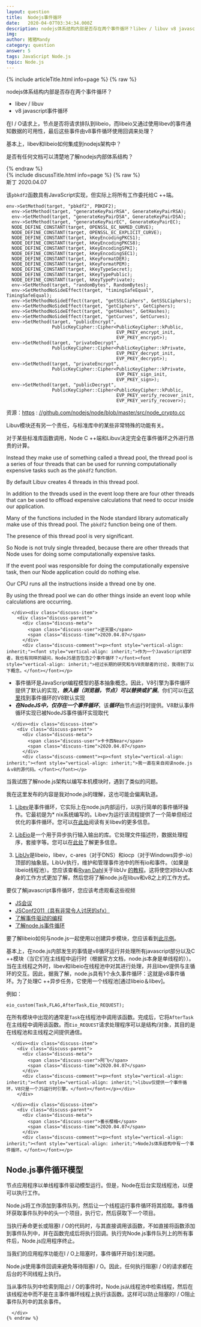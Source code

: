```yaml
---
layout: question
title:  Nodejs事件循环
date:   2020-04-07T03:34:34.000Z
description: nodejs体系结构内部是否存在两个事件循环？libev / libuv v8 javascript事件循环在I / O请求上，节点是否将请...
img: 
author: 猪猪Mandy
category: question
answer: 5
tags: JavaScript Node.js
topic: Node.js
---
```

<div class="article-root">
  <div class="article">
    {% include articleTitle.html info=page %}
    {% raw %}
    <div class="article-content"><p><font style="vertical-align: inherit;"><font style="vertical-align: inherit;">nodejs体系结构内部是否存在两个事件循环？</font></font></p>

<ul>
<li><font style="vertical-align: inherit;"><font style="vertical-align: inherit;">libev / libuv </font></font></li>
<li><font style="vertical-align: inherit;"><font style="vertical-align: inherit;">v8 javascript事件循环</font></font></li>
</ul>

<p><font style="vertical-align: inherit;"><font style="vertical-align: inherit;">在I / O请求上，节点是否将请求排队到libeio，而libeio又通过使用libev的事件通知数据的可用性，最后这些事件由v8事件循环使用回调来处理？</font></font></p>

<p><font style="vertical-align: inherit;"><font style="vertical-align: inherit;">基本上，libev和libeio如何集成到nodejs架构中？</font></font></p>

<p><font style="vertical-align: inherit;"><font style="vertical-align: inherit;">是否有任何文档可以清楚地了解nodejs内部体系结构？</font></font></p></div>
    {% endraw %}
  </div>

  <div class="discuss-wrapper">
    {% include discussTitle.html info=page %}
    {% raw %}
    <div class="discuss-item">
        <div class="discuss-parent">
          <div class="discuss-meta">
            <span class="discuss-user">斯丁</span>
            <span class="discuss-time">2020.04.07</span>
          </div>
          <div class="discuss-comment"><p><font style="vertical-align: inherit;"><font style="vertical-align: inherit;">该</font></font><code>pbkdf2</code><font style="vertical-align: inherit;"><font style="vertical-align: inherit;">函数具有JavaScript实现，但实际上将所有工作委托给C ++端。</font></font></p>

<pre><code>env-&gt;SetMethod(target, "pbkdf2", PBKDF2);<font></font>
  env-&gt;SetMethod(target, "generateKeyPairRSA", GenerateKeyPairRSA);<font></font>
  env-&gt;SetMethod(target, "generateKeyPairDSA", GenerateKeyPairDSA);<font></font>
  env-&gt;SetMethod(target, "generateKeyPairEC", GenerateKeyPairEC);<font></font>
  NODE_DEFINE_CONSTANT(target, OPENSSL_EC_NAMED_CURVE);<font></font>
  NODE_DEFINE_CONSTANT(target, OPENSSL_EC_EXPLICIT_CURVE);<font></font>
  NODE_DEFINE_CONSTANT(target, kKeyEncodingPKCS1);<font></font>
  NODE_DEFINE_CONSTANT(target, kKeyEncodingPKCS8);<font></font>
  NODE_DEFINE_CONSTANT(target, kKeyEncodingSPKI);<font></font>
  NODE_DEFINE_CONSTANT(target, kKeyEncodingSEC1);<font></font>
  NODE_DEFINE_CONSTANT(target, kKeyFormatDER);<font></font>
  NODE_DEFINE_CONSTANT(target, kKeyFormatPEM);<font></font>
  NODE_DEFINE_CONSTANT(target, kKeyTypeSecret);<font></font>
  NODE_DEFINE_CONSTANT(target, kKeyTypePublic);<font></font>
  NODE_DEFINE_CONSTANT(target, kKeyTypePrivate);<font></font>
  env-&gt;SetMethod(target, "randomBytes", RandomBytes);<font></font>
  env-&gt;SetMethodNoSideEffect(target, "timingSafeEqual", TimingSafeEqual);<font></font>
  env-&gt;SetMethodNoSideEffect(target, "getSSLCiphers", GetSSLCiphers);<font></font>
  env-&gt;SetMethodNoSideEffect(target, "getCiphers", GetCiphers);<font></font>
  env-&gt;SetMethodNoSideEffect(target, "getHashes", GetHashes);<font></font>
  env-&gt;SetMethodNoSideEffect(target, "getCurves", GetCurves);<font></font>
  env-&gt;SetMethod(target, "publicEncrypt",<font></font>
                 PublicKeyCipher::Cipher&lt;PublicKeyCipher::kPublic,<font></font>
                                         EVP_PKEY_encrypt_init,<font></font>
                                         EVP_PKEY_encrypt&gt;);<font></font>
  env-&gt;SetMethod(target, "privateDecrypt",<font></font>
                 PublicKeyCipher::Cipher&lt;PublicKeyCipher::kPrivate,<font></font>
                                         EVP_PKEY_decrypt_init,<font></font>
                                         EVP_PKEY_decrypt&gt;);<font></font>
  env-&gt;SetMethod(target, "privateEncrypt",<font></font>
                 PublicKeyCipher::Cipher&lt;PublicKeyCipher::kPrivate,<font></font>
                                         EVP_PKEY_sign_init,<font></font>
                                         EVP_PKEY_sign&gt;);<font></font>
  env-&gt;SetMethod(target, "publicDecrypt",<font></font>
                 PublicKeyCipher::Cipher&lt;PublicKeyCipher::kPublic,<font></font>
                                         EVP_PKEY_verify_recover_init,<font></font>
                                         EVP_PKEY_verify_recover&gt;);<font></font>
</code></pre>

<p><font style="vertical-align: inherit;"><font style="vertical-align: inherit;">资源：</font><a href="https://github.com/nodejs/node/blob/master/src/node_crypto.cc" rel="nofollow noreferrer"><font style="vertical-align: inherit;">https</font></a><font style="vertical-align: inherit;"> : </font></font><a href="https://github.com/nodejs/node/blob/master/src/node_crypto.cc" rel="nofollow noreferrer"><font style="vertical-align: inherit;"><font style="vertical-align: inherit;">//github.com/nodejs/node/blob/master/src/node_crypto.cc</font></font></a></p>

<p><font style="vertical-align: inherit;"><font style="vertical-align: inherit;">Libuv模块还有另一个责任，与标准库中的某些非常特殊的功能有关。</font></font></p>

<p><font style="vertical-align: inherit;"><font style="vertical-align: inherit;">对于某些标准库函数调用，Node C ++端和Libuv决定完全在事件循环之外进行昂贵的计算。</font></font></p>

<p>Instead they make use of something called a thread pool, the thread pool is a series of four threads that can be used for running computationally expensive tasks such as the <code>pbkdf2</code> function.</p>

<p>By default Libuv creates 4 threads in this thread pool.</p>

<p>In addition to the threads used in the event loop there are four other threads that can be used to offload expensive calculations that need to occur inside our application.</p>

<p>Many of the functions included in the Node standard library automatically make use of this thread pool. The <code>pbkdf2</code> function being one of them.</p>

<p>The presence of this thread pool is very significant.</p>

<p>So Node is not truly single threaded, because there are other threads that Node uses for doing some computationally expensive tasks.</p>

<p>If the event pool was responsible for doing the computationally expensive task, then our Node application could do nothing else.</p>

<p>Our CPU runs all the instructions inside a thread one by one.</p>

<p>By using the thread pool we can do other things inside an event loop while calculations are occurring.</p></div>
        </div>
        
      </div><div class="discuss-item">
        <div class="discuss-parent">
          <div class="discuss-meta">
            <span class="discuss-user">逆天猿</span>
            <span class="discuss-time">2020.04.07</span>
          </div>
          <div class="discuss-comment"><p><font style="vertical-align: inherit;"><font style="vertical-align: inherit;">作为一个JavaScript初学者，我也有同样的疑问，NodeJS是否包含2个事件循环？</font><font style="vertical-align: inherit;">经过长期的研究和与V8贡献者的讨论，我得到了以下概念。</font></font></p>

<ul>
<li><font style="vertical-align: inherit;"><font style="vertical-align: inherit;">事件循环是JavaScript编程模型的基本抽象概念。</font><font style="vertical-align: inherit;">因此，V8引擎为事件循环提供了默认的实现，</font></font><strong><em><font style="vertical-align: inherit;"><font style="vertical-align: inherit;">嵌入器（浏览器，节点）可以替换或扩展</font></font></em></strong><font style="vertical-align: inherit;"><font style="vertical-align: inherit;">。</font><font style="vertical-align: inherit;">你们可以在</font><a href="https://chromium.googlesource.com/v8/v8/+/master/src/libplatform/default-platform.cc#140" rel="nofollow noreferrer"><font style="vertical-align: inherit;">这里</font></a><font style="vertical-align: inherit;">找到事件循环的V8默认实现</font></font><a href="https://chromium.googlesource.com/v8/v8/+/master/src/libplatform/default-platform.cc#140" rel="nofollow noreferrer"><font style="vertical-align: inherit;"></font></a></li>
<li><strong><em><font style="vertical-align: inherit;"><font style="vertical-align: inherit;">在NodeJS中，仅存在一个事件循环</font></font></em></strong><font style="vertical-align: inherit;"><font style="vertical-align: inherit;">，该</font><strong><em><font style="vertical-align: inherit;">循环</font></em></strong><font style="vertical-align: inherit;">由节点运行时提供。</font><font style="vertical-align: inherit;">V8默认事件循环实现已被NodeJS事件循环实现取代</font></font></li>
</ul></div>
        </div>
        
      </div><div class="discuss-item">
        <div class="discuss-parent">
          <div class="discuss-meta">
            <span class="discuss-user">卡卡西Near</span>
            <span class="discuss-time">2020.04.07</span>
          </div>
          <div class="discuss-comment"><p><font style="vertical-align: inherit;"><font style="vertical-align: inherit;">我一直在亲自阅读node.js＆v8的源代码。</font></font></p>

<p><font style="vertical-align: inherit;"><font style="vertical-align: inherit;">当我试图了解node.js架构以编写本机模块时，遇到了类似的问题。</font></font></p>

<p><font style="vertical-align: inherit;"><font style="vertical-align: inherit;">我在这里发布的内容是我对node.js的理解，这也可能会偏离轨道。</font></font></p>

<ol>
<li><p><a href="http://software.schmorp.de/pkg/libev.html" rel="noreferrer"><font style="vertical-align: inherit;"><font style="vertical-align: inherit;">Libev</font></font></a><font style="vertical-align: inherit;"><font style="vertical-align: inherit;">是事件循环，它实际上在node.js内部运行，以执行简单的事件循环操作。</font><font style="vertical-align: inherit;">它最初是为* nix系统编写的。</font><font style="vertical-align: inherit;">Libev为运行该流程提供了一个简单但经过优化的事件循环。</font><font style="vertical-align: inherit;">您可以</font></font><a href="http://pod.tst.eu/http://cvs.schmorp.de/libev/ev.pod" rel="noreferrer"><font style="vertical-align: inherit;"><font style="vertical-align: inherit;">在此处</font></font></a><font style="vertical-align: inherit;"><font style="vertical-align: inherit;">阅读有关libev的更多信息</font><font style="vertical-align: inherit;">。</font></font></p></li>
<li><p><a href="http://software.schmorp.de/pkg/libeio.html" rel="noreferrer"><font style="vertical-align: inherit;"><font style="vertical-align: inherit;">LibEio</font></font></a><font style="vertical-align: inherit;"><font style="vertical-align: inherit;">是一个用于异步执行输入输出的库。</font><font style="vertical-align: inherit;">它处理文件描述符，数据处理程序，套接字等。您可以在</font></font><a href="http://pod.tst.eu/http://cvs.schmorp.de/libeio/eio.pod" rel="noreferrer"><font style="vertical-align: inherit;"><font style="vertical-align: inherit;">此处</font></font></a><font style="vertical-align: inherit;"><font style="vertical-align: inherit;">了解更多信息</font><font style="vertical-align: inherit;">。</font></font></p></li>
<li><p><a href="https://github.com/joyent/libuv" rel="noreferrer"><font style="vertical-align: inherit;"><font style="vertical-align: inherit;">LibUv</font></font></a><font style="vertical-align: inherit;"><font style="vertical-align: inherit;">是libeio，libev，c-ares（对于DNS）和iocp（对于Windows异步-io）顶部的抽象层。</font><font style="vertical-align: inherit;">LibUv执行，维护和管理事件池中的所有io和事件。</font><font style="vertical-align: inherit;">（如果是libeio线程池）。</font><font style="vertical-align: inherit;">您应该查看</font></font><a href="http://vimeo.com/24713213" rel="noreferrer"><font style="vertical-align: inherit;"><font style="vertical-align: inherit;">Ryan Dahl</font></font></a><font style="vertical-align: inherit;"><font style="vertical-align: inherit;">关于libUv </font><a href="http://vimeo.com/24713213" rel="noreferrer"><font style="vertical-align: inherit;">的教程</font></a><font style="vertical-align: inherit;">。</font><font style="vertical-align: inherit;">这将使您对libUv本身的工作方式更加了解，然后您将了解node.js在libuv和v8之上的工作方式。</font></font></p></li>
</ol>

<p><font style="vertical-align: inherit;"><font style="vertical-align: inherit;">要仅了解javascript事件循环，您应该考虑观看这些视频</font></font></p>

<ul>
<li><a href="http://jsconf.eu/2010/speaker/techniques_for_a_single_stack.html" rel="noreferrer"><font style="vertical-align: inherit;"><font style="vertical-align: inherit;">JS会议</font></font></a></li>
<li><a href="http://blip.tv/jsconf/jsconf2011-tom-hughes-croucher-5478056" rel="noreferrer"><font style="vertical-align: inherit;"><font style="vertical-align: inherit;">JSConf2011（具有非常令人讨厌的sfx） </font></font></a></li>
<li><a href="http://code.danyork.com/2011/01/25/node-js-doctors-offices-and-fast-food-restaurants-understanding-event-driven-programming/" rel="noreferrer"><font style="vertical-align: inherit;"><font style="vertical-align: inherit;">了解事件驱动的编程</font></font></a></li>
<li><a href="http://blog.mixu.net/2011/02/01/understanding-the-node-js-event-loop/" rel="noreferrer"><font style="vertical-align: inherit;"><font style="vertical-align: inherit;">了解node.js事件循环</font></font></a></li>
</ul>

<p><font style="vertical-align: inherit;"><font style="vertical-align: inherit;">要了解libeio如何与node.js一起使用以创建异步模块，您应该看到</font></font><a href="https://github.com/pkrumins/node-png" rel="noreferrer"><font style="vertical-align: inherit;"><font style="vertical-align: inherit;">此示例</font></font></a><font style="vertical-align: inherit;"><font style="vertical-align: inherit;">。</font></font></p>

<p><font style="vertical-align: inherit;"><font style="vertical-align: inherit;">基本上，在node.js内部发生的事情是v8循环运行并处理所有javascript部分以及C ++模块（当它们在主线程中运行时（根据官方文档，node.js本身是单线程的））。</font><font style="vertical-align: inherit;">当在主线程之外时，libev和libeio在线程池中对其进行处理，并且libev提供与主循环的交互。</font><font style="vertical-align: inherit;">因此，据我了解，node.js具有1个永久事件循环：这就是v8事件循环。</font><font style="vertical-align: inherit;">为了处理C ++异步任务，它使用一个线程池[通过libeio＆libev]。</font></font></p>

<p><font style="vertical-align: inherit;"><font style="vertical-align: inherit;">例如：</font></font></p>

<pre><code>eio_custom(Task,FLAG,AfterTask,Eio_REQUEST);
</code></pre>

<p><font style="vertical-align: inherit;"><font style="vertical-align: inherit;">在所有模块中出现的通常是</font></font><code>Task</code><font style="vertical-align: inherit;"><font style="vertical-align: inherit;">在线程池中</font><font style="vertical-align: inherit;">调用该函数</font><font style="vertical-align: inherit;">。</font><font style="vertical-align: inherit;">完成后，它将</font></font><code>AfterTask</code><font style="vertical-align: inherit;"><font style="vertical-align: inherit;">在主线程中</font><font style="vertical-align: inherit;">调用该</font><font style="vertical-align: inherit;">函数。</font><font style="vertical-align: inherit;">而</font></font><code>Eio_REQUEST</code><font style="vertical-align: inherit;"><font style="vertical-align: inherit;">请求处理程序可以是结构/对象，其目的是在线程池和主线程之间提供通信。</font></font></p></div>
        </div>
        
      </div><div class="discuss-item">
        <div class="discuss-parent">
          <div class="discuss-meta">
            <span class="discuss-user">阿飞</span>
            <span class="discuss-time">2020.04.07</span>
          </div>
          <div class="discuss-comment"><p><font style="vertical-align: inherit;"><font style="vertical-align: inherit;">libuv仅提供一个事件循环，V8只是一个JS运行时引擎。</font></font></p></div>
        </div>
        
      </div><div class="discuss-item">
        <div class="discuss-parent">
          <div class="discuss-meta">
            <span class="discuss-user">番长樱梅</span>
            <span class="discuss-time">2020.04.07</span>
          </div>
          <div class="discuss-comment"><p><font style="vertical-align: inherit;"><font style="vertical-align: inherit;">NodeJs体系结构中有一个事件循环。</font></font></p>

<h2><font style="vertical-align: inherit;"><font style="vertical-align: inherit;">Node.js事件循环模型</font></font></h2>

<p><font style="vertical-align: inherit;"><font style="vertical-align: inherit;">节点应用程序以单线程事件驱动模型运行。</font><font style="vertical-align: inherit;">但是，Node在后台实现线程池，以便可以执行工作。</font></font></p>

<p><font style="vertical-align: inherit;"><font style="vertical-align: inherit;">Node.js将工作添加到事件队列，然后让一个线程运行事件循环将其拾取。</font><font style="vertical-align: inherit;">事件循环获取事件队列中的头一个项目，执行它，然后获取下一个项目。</font></font></p>

<p><font style="vertical-align: inherit;"><font style="vertical-align: inherit;">当执行寿命更长或阻塞I / O的代码时，与其直接调用该函数，不如直接将函数添加到事件队列中，并在函数完成后将执行回调。</font><font style="vertical-align: inherit;">执行完Node.js事件队列上的所有事件后，Node.js应用程序终止。</font></font></p>

<p><font style="vertical-align: inherit;"><font style="vertical-align: inherit;">当我们的应用程序功能在I / O上阻塞时，事件循环开始引发问题。</font></font></p>

<p><font style="vertical-align: inherit;"><font style="vertical-align: inherit;">Node.js使用事件回调来避免等待阻塞I / O。</font><font style="vertical-align: inherit;">因此，任何执行阻塞I / O的请求都在后台的不同线程上执行。</font></font></p>

<p><font style="vertical-align: inherit;"><font style="vertical-align: inherit;">当从事件队列中检索到阻止I / O的事件时，Node.js从线程池中检索线程，然后在该线程池中而不是在主事件循环线程上执行该函数。</font><font style="vertical-align: inherit;">这样可以防止阻塞的I / O阻止事件队列中的其余事件。</font></font></p></div>
        </div>
        
      </div>
    {% endraw %}
  </div>
<div>
